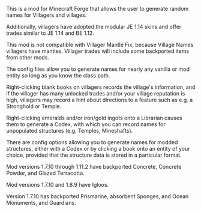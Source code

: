This is a mod for Minecraft Forge that allows the user to generate random names for Villagers and villages.

Additionally, villagers have adopted the modular JE 1.14 skins and offer trades similar to JE 1.14 and BE 1.12.

This mod is not compatible with Villager Mantle Fix, because Village Names villagers have mantles.
Villager trades will include some backported items from other mods.

The config files allow you to generate names for nearly any vanilla or mod entity so long as you know the class path.

Right-clicking blank books on villagers records the village's information, and if the villager has many unlocked trades and/or your village reputation is high, villagers may record a hint about directions to a feature such as e.g. a Stronghold or Temple.

Right-clicking emeralds and/or iron/gold ingots onto a Librarian causes them to generate a Codex, with which you can record names for unpopulated structures (e.g. Temples, Mineshafts).

There are config options allowing you to generate names for modded structures, either with a Codex or by clicking a book onto an entity of your choice, provided that the structure data is stored in a particular format.

Mod versions 1.7.10 through 1.11.2 have backported Concrete, Concrete Powder, and Glazed Terracotta.

Mod versions 1.7.10 and 1.8.9 have Igloos.

Version 1.7.10 has backported Prismarine, absorbent Sponges, and Ocean Monuments, and Guardians.